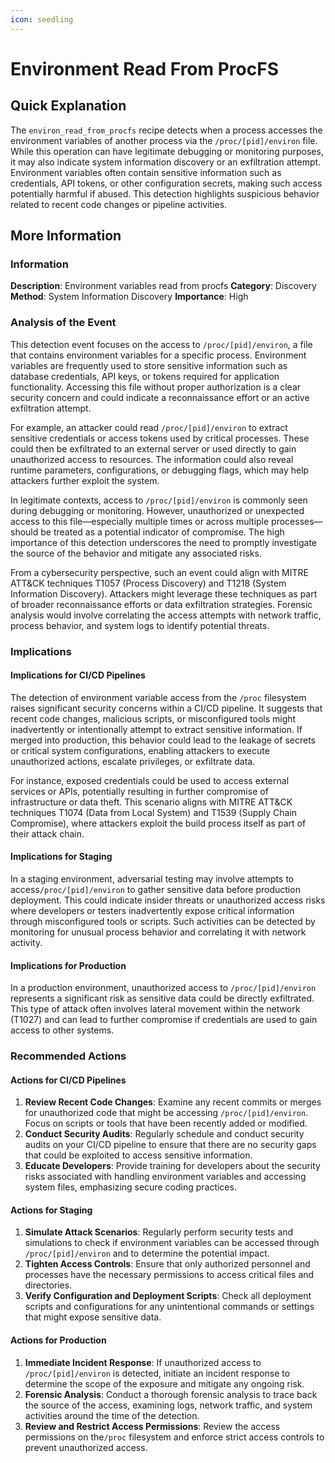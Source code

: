 ```yaml
---
icon: seedling
---
```


# Environment Read From ProcFS

## Quick Explanation

The `environ_read_from_procfs` recipe detects when a process accesses the environment variables of another process via the `/proc/[pid]/environ` file. While this operation can have legitimate debugging or monitoring purposes, it may also indicate system information discovery or an exfiltration attempt. Environment variables often contain sensitive information such as credentials, API tokens, or other configuration secrets, making such access potentially harmful if abused. This detection highlights suspicious behavior related to recent code changes or pipeline activities.

## More Information

### Information

**Description**: Environment variables read from procfs **Category**: Discovery **Method**: System Information Discovery **Importance**: High

### Analysis of the Event

This detection event focuses on the access to `/proc/[pid]/environ`, a file that contains environment variables for a specific process. Environment variables are frequently used to store sensitive information such as database credentials, API keys, or tokens required for application functionality. Accessing this file without proper authorization is a clear security concern and could indicate a reconnaissance effort or an active exfiltration attempt.

For example, an attacker could read `/proc/[pid]/environ` to extract sensitive credentials or access tokens used by critical processes. These could then be exfiltrated to an external server or used directly to gain unauthorized access to resources. The information could also reveal runtime parameters, configurations, or debugging flags, which may help attackers further exploit the system.

In legitimate contexts, access to `/proc/[pid]/environ` is commonly seen during debugging or monitoring. However, unauthorized or unexpected access to this file—especially multiple times or across multiple processes—should be treated as a potential indicator of compromise. The high importance of this detection underscores the need to promptly investigate the source of the behavior and mitigate any associated risks.

From a cybersecurity perspective, such an event could align with MITRE ATT\&CK techniques T1057 (Process Discovery) and T1218 (System Information Discovery). Attackers might leverage these techniques as part of broader reconnaissance efforts or data exfiltration strategies. Forensic analysis would involve correlating the access attempts with network traffic, process behavior, and system logs to identify potential threats.

### Implications

#### Implications for CI/CD Pipelines

The detection of environment variable access from the `/proc` filesystem raises significant security concerns within a CI/CD pipeline. It suggests that recent code changes, malicious scripts, or misconfigured tools might inadvertently or intentionally attempt to extract sensitive information. If merged into production, this behavior could lead to the leakage of secrets or critical system configurations, enabling attackers to execute unauthorized actions, escalate privileges, or exfiltrate data.

For instance, exposed credentials could be used to access external services or APIs, potentially resulting in further compromise of infrastructure or data theft. This scenario aligns with MITRE ATT\&CK techniques T1074 (Data from Local System) and T1539 (Supply Chain Compromise), where attackers exploit the build process itself as part of their attack chain.

#### Implications for Staging

In a staging environment, adversarial testing may involve attempts to access`/proc/[pid]/environ` to gather sensitive data before production deployment. This could indicate insider threats or unauthorized access risks where developers or testers inadvertently expose critical information through misconfigured tools or scripts. Such activities can be detected by monitoring for unusual process behavior and correlating it with network activity.

#### Implications for Production

In a production environment, unauthorized access to `/proc/[pid]/environ` represents a significant risk as sensitive data could be directly exfiltrated. This type of attack often involves lateral movement within the network (T1027) and can lead to further compromise if credentials are used to gain access to other systems.

### Recommended Actions

#### Actions for CI/CD Pipelines

1. **Review Recent Code Changes**: Examine any recent commits or merges for unauthorized code that might be accessing `/proc/[pid]/environ`. Focus on scripts or tools that have been recently added or modified.
2. **Conduct Security Audits**: Regularly schedule and conduct security audits on your CI/CD pipeline to ensure that there are no security gaps that could be exploited to access sensitive information.
3. **Educate Developers**: Provide training for developers about the security risks associated with handling environment variables and accessing system files, emphasizing secure coding practices.

#### Actions for Staging

1. **Simulate Attack Scenarios**: Regularly perform security tests and simulations to check if environment variables can be accessed through `/proc/[pid]/environ` and to determine the potential impact.
2. **Tighten Access Controls**: Ensure that only authorized personnel and processes have the necessary permissions to access critical files and directories.
3. **Verify Configuration and Deployment Scripts**: Check all deployment scripts and configurations for any unintentional commands or settings that might expose sensitive data.

#### Actions for Production

1. **Immediate Incident Response**: If unauthorized access to `/proc/[pid]/environ` is detected, initiate an incident response to determine the scope of the exposure and mitigate any ongoing risk.
2. **Forensic Analysis**: Conduct a thorough forensic analysis to trace back the source of the access, examining logs, network traffic, and system activities around the time of the detection.
3. **Review and Restrict Access Permissions**: Review the access permissions on the`/proc` filesystem and enforce strict access controls to prevent unauthorized access.
